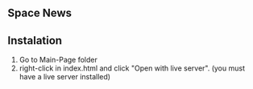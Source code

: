 ## Space News
## Instalation

1. Go to Main-Page folder
2. right-click in index.html and click "Open with live server". (you must have a live server installed)


